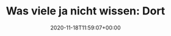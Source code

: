 ---
retweeted: false
source: <a href="https://about.twitter.com/products/tweetdeck" rel="nofollow">TweetDeck</a>
entities:
  hashtags: []
  symbols: []
  user_mentions: []
  urls:
  - url: https://t.co/nuummHMKuF
    expanded_url: https://twitter.com/Pertsch/status/1329027373958885377
    display_url: twitter.com/Pertsch/status…
    indices:
    - '64'
    - '87'
display_text_range:
- '0'
- '87'
favorite_count: '0'
id_str: '1329031379733147649'
truncated: false
retweet_count: '0'
id: '1329031379733147649'
possibly_sensitive: false
created_at: Wed Nov 18 11:59:07 +0000 2020
favorited: false
full_text: 'Was viele ja nicht wissen: Dort sind 10000 Liter Influvac drin.'
lang: de
quote_url: https://twitter.com/Pertsch/status/1329027373958885377
tags:
- pesos:twitter
date: '2020-11-18T11:59:07+00:00'
src: https://twitter.com/bascht/status/1329031379733147649
original_url: https://twitter.com/bascht/status/1329031379733147649
type: twitter_tweet
text: 'Was viele ja nicht wissen: Dort sind 10000 Liter Influvac drin.'
title: 'Was viele ja nicht wissen: Dort'

---